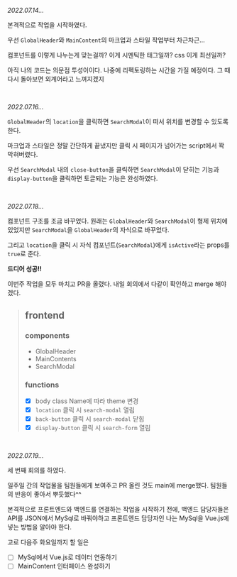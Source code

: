 _2022.07.14..._

본격적으로 작업을 시작하였다.

우선 `GlobalHeader`와 `MainContent`의 마크업과 스타일 작업부터 차근차근...

컴포넌트를 이렇게 나누는게 맞는걸까?
이게 시멘틱한 태그일까?
css 이게 최선일까?

아직 나의 코드는 의문점 투성이이다. 나중에 리펙토링하는 시간을 가질 예정이다. 그 때 다시 돌아보면 외계어라고 느껴지겠지

<br>

_2022.07.16..._

`GlobalHeader`의 `location`을 클릭하면 `SearchModal`이 떠서 위치를 변경할 수 있도록 한다.

마크업과 스타일은 정말 간단하게 끝냈지만 클릭 시 페이지가 넘어가는 script에서 꽉 막혀버렸다.

우선 `SearchModal` 내의 `close-button`을 클릭하면 `SearchModal`이 닫히는 기능과
`display-button`을 클릭하면 토글되는 기능은 완성하였다.

<br>

_2022.07.18..._

컴포넌트 구조를 조금 바꾸었다. 원래는 `GlobalHeader`와 `SearchModal`이 형제 위치에 있었지만 `SearchModal`을 `GlobalHeader`의 자식으로 바꾸었다.

그리고 `location`을 클릭 시 자식 컴포넌트(`SearchModal`)에게 `isActive`라는 props를 `true`로 준다.

**드디어 성공!!**

이번주 작업을 모두 마치고 PR을 올렸다.
내일 회의에서 다같이 확인하고 merge 해야겠다.

> ## frontend
>
> ### components
>
> - GlobalHeader
> - MainContents
> - SearchModal
>
> ### functions
>
> - [x] body class Name에 따라 theme 변경
> - [x] `location` 클릭 시 `search-modal` 열림
> - [x] `back-button` 클릭 시 `search-modal` 닫힘
> - [x] `display-button` 클릭 시 `search-form` 열림

<br>

_2022.07.19..._

세 번째 회의를 하였다.

일주일 간의 작업물을 팀원들에게 보여주고 PR 올린 것도 main에 merge했다. 팀원들의 반응이 좋아서 뿌듯했다^^

본격적으로 프론트엔드와 백엔드를 연결하는 작업을 시작하기 전에,
백엔드 담당자들은 API를 JSON에서 MySql로 바꿔야하고 프론트엔드 담당자인 나는 MySql을 Vue.js에 넣는 방법을 알아야 한다.

고로 다음주 화요일까지 할 일은

- [ ] MySql에서 Vue.js로 데이터 연동하기
- [ ] MainContent 인터페이스 완성하기
